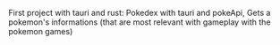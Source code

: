 First project with tauri and rust:
Pokedex with tauri and pokeApi, Gets a pokemon's informations (that are most relevant with gameplay with the pokemon games)

